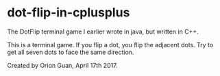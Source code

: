 # dot-flip-in-cplusplus
The DotFlip terminal game I earlier wrote in java, but written in C++.

This is a terminal game. If you flip a dot, you flip the adjacent dots. Try to get all seven dots to face the same direction.

Created by Orion Guan, April 17th 2017.
